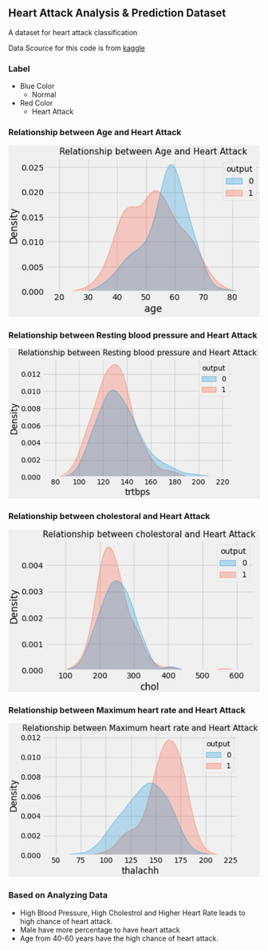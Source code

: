 ## Heart Attack Analysis & Prediction Dataset
A dataset for heart attack classification

Data Scource for this code is from <a href="https://www.kaggle.com/rashikrahmanpritom/heart-attack-analysis-prediction-dataset"> kaggle </a>

### Label
- Blue Color
    - Normal
- Red Color
    - Heart Attack

### Relationship between Age and Heart Attack
<img src="image/age_heart_attack.PNG">

### Relationship between Resting blood pressure and Heart Attack
<img src="image/blood_pressure_heart_attack.PNG">

### Relationship between cholestoral and Heart Attack
<img src="image/cholestoral_heart_attack.PNG">

### Relationship between Maximum heart rate and Heart Attack
<img src="image/heart_rate_heart_attack.PNG">

### Based on Analyzing Data
  - High Blood Pressure, High Cholestrol and Higher Heart Rate leads to high chance of heart attack.
  - Male have more percentage to have heart attack
  - Age from 40-60 years have the high chance of heart attack.
